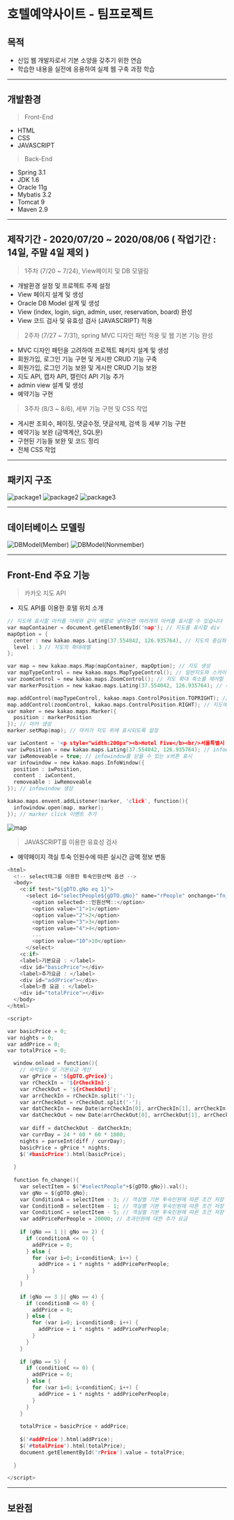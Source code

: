 # 호텔예약사이트 - 팀프로젝트

## 목적
- 신입 웹 개발자로서 기본 소양을 갖추기 위한 연습
- 학습한 내용을 실전에 응용하여 실제 웹 구축 과정 학습

-------------------------------------------------------------------------
## 개발환경
> Front-End
- HTML
- CSS
- JAVASCRIPT
> Back-End
- Spring 3.1
- JDK 1.6
- Oracle 11g
- Mybatis 3.2
- Tomcat 9
- Maven 2.9

--------------------------------------------------------------------------
## 제작기간 - 2020/07/20 ~ 2020/08/06 ( 작업기간 : 14일, 주말 4일 제외 )
> 1주차 (7/20 ~ 7/24), View페이지 및 DB 모델링
- 개발환경 설정 및 프로젝트 주제 설정
- View 페이지 설계 및 생성
- Oracle DB Model 설계 및 생성
- View (index, login, sign, admin, user, reservation, board) 완성
- View 코드 검사 및 유효성 검사 (JAVASCRIPT) 적용
> 2주차 (7/27 ~ 7/31), spring MVC 디자인 패턴 적용 및 웹 기본 기능 완성
- MVC 디자인 패턴을 고려하여 프로젝트 패키지 설계 및 생성
- 회원가입, 로그인 기능 구현 및 게시판 CRUD 기능 구축
- 회원가입, 로그인 기능 보완 및 게시판 CRUD 기능 보완
- 지도 API, 캡차 API, 캘린더 API 기능 추가
- admin view 설계 및 생성
- 예약기능 구현
> 3주차 (8/3 ~ 8/6), 세부 기능 구현 및 CSS 작업
- 게시판 조회수, 페이징, 댓글수정, 댓글삭제, 검색 등 세부 기능 구현
- 예약기능 보완 (금액계산, SQL문)
- 구현된 기능들 보완 및 코드 정리
- 전체 CSS 작업

--------------------------------------------------------------------------
## 패키지 구조
![package1](https://user-images.githubusercontent.com/67766249/91014897-31afba80-e625-11ea-80e6-3c4f24d898f3.jpg)
![package2](https://user-images.githubusercontent.com/67766249/91015021-6d4a8480-e625-11ea-9464-9b10f9a98281.jpg)
![package3](https://user-images.githubusercontent.com/67766249/91015081-881cf900-e625-11ea-81f1-ecb2db90b378.jpg)

--------------------------------------------------------------------------
## 데이터베이스 모델링
![DBModel(Member)](https://user-images.githubusercontent.com/67766249/91015163-a4209a80-e625-11ea-8f0d-8247058ac790.jpg)
![DBModel(Nonmember)](https://user-images.githubusercontent.com/67766249/91015206-bf8ba580-e625-11ea-8de3-eaa327bd0aec.jpg)
  
--------------------------------------------------------------------------
## Front-End 주요 기능
> 카카오 지도 API
- 지도 API를 이용한 호텔 위치 소개
~~~c
// 지도에 표시할 마커를 아래와 같이 배열로 넣어주면 여러개의 마커를 표시할 수 있습니다
var mapContainer = document.getElementById('map'); // 지도를 표시할 div
mapOption = {
  center : new kakao.maps.Lating(37.554042, 126.935764), // 지도의 중심좌표
  level : 3 // 지도의 확대레벨
};

var map = new kakao.maps.Map(mapContainer, mapOption); // 지도 생성
var mapTypeControl = new kakao.maps.MapTypeControl(); // 일반지도와 스카이뷰로 지도 타입을 전환할 수 있는 지도타입 컨트롤러 생성
var zoomControl = new kakao.maps.ZoomControl(); // 지도 확대 축소를 제어할 수 있는 줌컨트롤 생성
var markerPosition = new kakao.maps.Lating(37.554042, 126.935764); // 마커가 표시될 위치 저장

map.addControl(mapTypeControl, kakao.maps.ControlPosition.TOPRIGHT); // 지도에 컨트롤러 추가
map.addControl(zoomControl, kakao.maps.ControlPosition.RIGHT); // 지도에 줌컨트롤 추가
var maker = new kakao.maps.Marker({ 
  position : markerPosition 
}); // 마커 생성
marker.setMap(map); // 마커가 지도 위에 표시되도록 설정

var iwContent = '<p style="width:200px"><b>Hotel Five</b><br/>서울특별시 노고산동</p>'; // infowindow에 표출될 내용으로 HTML이나 document element 가능
var iwPosition = new kakao.maps.Lating(37.554042, 126.935764); // infowindow 표시 위치
var iwRemoveable = true; // infowindow를 닫을 수 있는 x버튼 표시
var infowindow = new kakao.maps.InfoWindow({
  position : iwPosition,
  content : iwContent,
  removeable : iwRemoveable
}); // infowindow 생성

kakao.maps.envent.addListener(marker, 'click', function(){
  infowindow.open(map, marker);
}); // marker click 이벤트 추가

~~~
![map](https://user-images.githubusercontent.com/67766249/91257041-dce67e00-e7a3-11ea-83cd-ef4d5d926047.jpg)

> JAVASCRIPT를 이용한 유효성 검사
- 예약페이지 객실 투숙 인원수에 따른 실시간 금액 정보 변동
~~~c
<html>
  <!-- select태그를 이용한 투숙인원선택 옵션 -->
  <body>
    <c:if test="${gDTO.gNo eq 1}">
      <select id="selectPeople${gDTO.gNo}" name="rPeople" onchange="fn_change()">
        <option selected>::인원선택::</option>
        <option value="1">1</option>
        <option value="2">2</option>
        <option value="3">3</option>
        <option value="4">4</option>
        ...
        <option value="10">10</option>
      </select>
    <c:if>
    <label>기본요금 : </label>
    <div id="basicPrice"></div>
    <label>추가요금 : </label>
    <div id="addPrice"></div>
    <label>총 요금 : </label>
    <div id="totalPrice"></div>
  </body>
</html>

<script>

var basicPrice = 0;
var nights = 0;
var addPrice = 0;
var totalPrice = 0;

  window.onload = function(){
    // 숙박일수 및 기본요금 계산
    var gPrice = '${gDTO.gPrice}';
    var rCheckIn = '${rCheckIn}';
    var rCheckOut = '${rCheckOut}';
    var arrCheckIn = rCheckIn.split('-');
    var arrCheckOut = rCheckOut.split('-');
    var datCheckIn = new Date(arrCheckIn[0], arrCheckIn[1], arrCheckIn[2]);
    var datCheckOut = new Date(arrCheckOut[0], arrCheckOut[1], arrCheckOut[2]);
    
    var diff = datCheckOut - datCheckIn;
    var currDay = 24 * 60 * 60 * 1000;
    nights = parseInt(diff / currDay);
    basicPrice = gPrice * nights;
    $('#basicPrice').html(basicPrice);
  
  }
  
  function fn_change(){
    var selectItem = $("#selectPeople"+${gDTO.gNo}).val();
    var gNo = ${gDTO.gNo};
    var ConditionA = selectItem - 3; // 객실별 기본 투숙인원에 따른 조건 저장
    var ConditionB = selectItem - 1; // 객실별 기본 투숙인원에 따른 조건 저장
    var ConditionC = selectItem - 5; // 객실별 기본 투숙인원에 따른 조건 저장
    var addPricePerPeople = 20000; // 초과인원에 대한 추가 요금
    
    if (gNo == 1 || gNo == 2) {
      if (conditionA <= 0) {
        addPrice = 0;
      } else {
        for (var i=0; i<conditionA; i++) {
          addPrice = i * nights * addPricePerPeople;
        }
      }
    }
    
    if (gNo == 3 || gNo == 4) {
      if (conditionB <= 0) {
        addPrice = 0;
      } else {
        for (var i=0; i<conditionB; i++) {
          addPrice = i * nights * addPricePerPeople;
        }
      }
    }
    
    if (gNo == 5) {
      if (conditionC <= 0) {
        addPrice = 0;
      } else {
        for (var i=0; i<conditionC; i++) {
          addPrice = i * nights * addPricePerPeople;
        }
      }
    }
    
    totalPrice = basicPrice + addPrice;
    
    $('#addPrice').html(addPrice);
    $('#totalPrice').html(totalPrice);
    document.getElementById('rPrice').value = totalPrice;
    
  }

</script>
~~~

--------------------------------------------------------------------------
## 보완점

